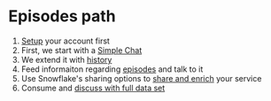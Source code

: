 # Episodes path

1. [Setup](doc/Account_Setup.md) your account first
1. First, we start with a [Simple Chat](doc/Simple_Chat.md)
1. We extend it with [history](doc/Simple_Chat_with_History.md)
1. Feed informaiton regarding [episodes](doc/Path_Episodes-Enrich.md) and talk to it
1. Use Snowflake's sharing options to [share and enrich](doc/Path_Episodes-Share.md) your service
1. Consume and [discuss with full data set](doc/Path_Episodes-Full_Chat.md)
